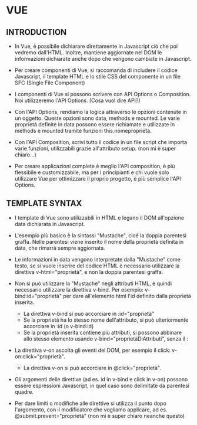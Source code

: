 # VUE

## INTRODUCTION

- In Vue, è possibile dichiarare direttamente in Javascript ciò che poi vedremo dall'HTML. 
Inoltre, mantiene aggiornate nel DOM le informazioni dichiarate anche dopo che vengono cambiate in Javascript.

- Per creare componenti di Vue, si raccomanda di includere il codice Javascript, il template HTML e lo stile CSS del componente in un file SFC (Single File Component)

- I componenti di Vue si possono scrivere con API Options o Composition. Noi utilizzeremo l'API Options.
(Cosa vuol dire API?)

- Con l'API Options, rendiamo la logica attraverso le opzioni contenute in un oggetto. Queste opzioni sono data, methods e mounted. 
Le varie proprietà definite in data possono essere richiamate e utilizzate in methods e mounted tramite funzioni this.nomeproprietà.

- Con l'API Composition, scrivi tutto il codice in un file script che importa varie funzioni, utilizzabili grazie all'attributo setup. (non mi è super chiaro...)

- Per creare applicazioni complete è meglio l'API composition, è più flessibile e customizzabile, ma per i principianti e chi vuole solo utilizzare Vue per ottimizzare il proprio progetto, è più semplice l'API Options.


## TEMPLATE SYNTAX

- I template di Vue sono utilizzabili in HTML e legano il DOM all'opzione data dichiarata in Javascript.

- L'esempio più basico è la sintassi "Mustache", cioé la doppia parentesi graffa. 
Nelle parentesi viene inserito il nome della proprietà definita in data, che rimarrà sempre aggiornata.

- Le informazioni in data vengono interpretate dalla "Mustache" come testo, se si vuole inserire del codice HTML è necessario utilizzare la direttiva v-html="proprietà", e non la doppia parentesi graffa.

- Non si può utilizzare la "Mustache" negli attributi HTML, è quindi necessario utilizzare la direttiva v-bind.
Per esempio: v-bind:id="proprietà" per dare all'elemento html l'id definito dalla proprietà inserita.
    - La direttiva v-bind si può accorciare in :id="proprietà"
    - Se la proprietà ha lo stesso nome dell'attributo, si può ulteriormente accorciare in :id (o v-bind:id)
    - Se la proprietà inserita contiene più attributi, si possono abbinare allo stesso elemento usando v-bind="proprietàDiAttributi", senza il :

- La direttiva v-on ascolta gli eventi del DOM, per esempio il click: v-on:click="proprietà".
    - La direttiva v-on si può accorciare in @click="proprietà".

- Gli argomenti delle direttive (ad es. id in v-bind e click in v-on) possono essere espressioni Javascript, in quel caso sono delimitate da parentesi quadre.

- Per dare limiti o modifiche alle direttive si utilizza il punto dopo l'argomento, con il modificatore che vogliamo applicare, ad es. @submit.prevent="proprietà" (non mi è super chiaro neanche questo)


